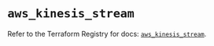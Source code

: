 # `aws_kinesis_stream`

Refer to the Terraform Registry for docs: [`aws_kinesis_stream`](https://registry.terraform.io/providers/hashicorp/aws/6.14.0/docs/resources/kinesis_stream).
